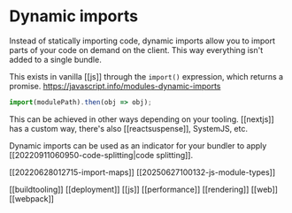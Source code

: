 # Dynamic imports

Instead of statically importing code, dynamic imports allow you to import parts of your code on demand on the client. This way everything isn't added to a single bundle.

This exists in vanilla [[js]] through the `import()` expression, which returns a promise. https://javascript.info/modules-dynamic-imports
```js
import(modulePath).then(obj => obj);
```

This can be achieved in other ways depending on your tooling. [[nextjs]] has a custom way, there's also [[reactsuspense]], SystemJS, etc.

Dynamic imports can be used as an indicator for your bundler to apply [[20220911060950-code-splitting|code splitting]].

[[20220628012715-import-maps]]
[[20250627100132-js-module-types]]

[[buildtooling]]
[[deployment]]
[[js]]
[[performance]]
[[rendering]]
[[web]]
[[webpack]]